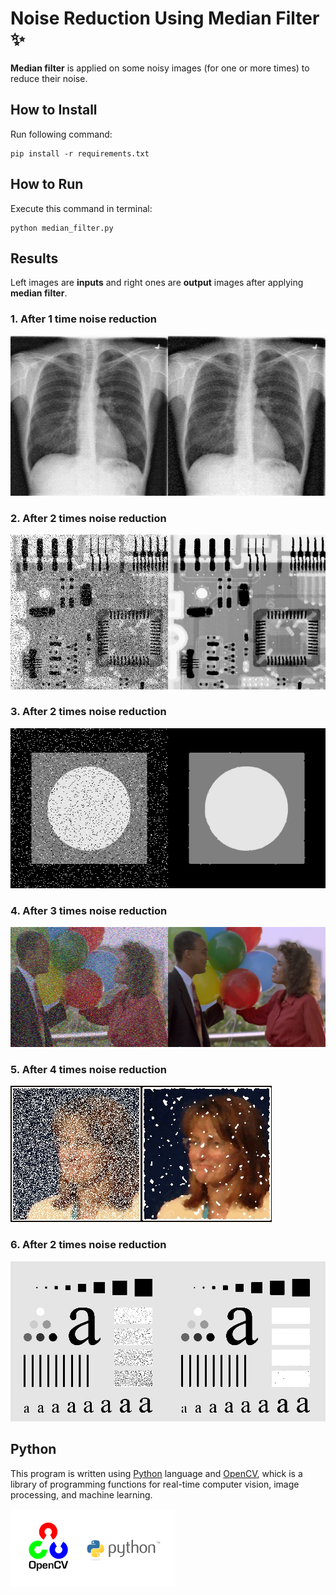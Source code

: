 
# Noise Reduction Using Median Filter ✨
**Median filter** is applied on some noisy images (for one or more times) to reduce their noise.

## How to Install
Run following command:
```
pip install -r requirements.txt
```

## How to Run
Execute this command in terminal:
```
python median_filter.py
```

## Results
Left images are **inputs** and right ones are **output** images after applying **median filter**.

### 1. After 1 time noise reduction
<img src="output\result1.jpg" width="512" height="256">

### 2. After 2 times noise reduction
<img src="output\result22.jpg" width="512" height="247.6">

### 3. After 2 times noise reduction
<img src="output\result33.jpg" width="512" height="256">

### 4. After 3 times noise reduction
<img src="output\result444.jpg" width="512" height="192">

### 5. After 4 times noise reduction
<img src="output\result5555.jpg" width="418" height="218">

### 6. After 2 times noise reduction
<img src="output\result66.jpg" width="512" height="256">


## Python
This program is written using [Python](https://www.python.org/) language and [OpenCV](https://opencv.org/), whick is a library of programming functions for real-time computer vision, image processing, and machine learning.

<img src="input\opencv.webp" width="262.5" height="124.75">